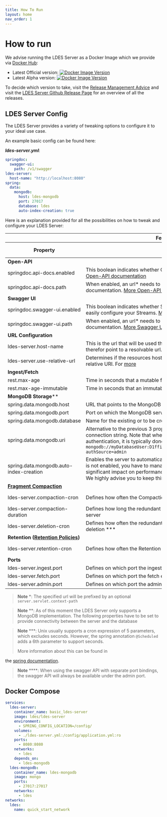 ```yaml
---
title: How To Run
layout: home
nav_order: 1
---
```


# How to run

We advise running the LDES Server as a Docker Image which we provide
via [Docker Hub](https://hub.docker.com/r/ldes/ldes-server/):

* Latest Official
  version: [![Docker Image Version](https://img.shields.io/docker/v/ldes/ldes-server/latest)](https://hub.docker.com/r/ldes/ldes-server/tags)
* Latest Alpha
  version: [![Docker Image Version](https://img.shields.io/docker/v/ldes/ldes-server)](https://hub.docker.com/r/ldes/ldes-server/tags)

To decide which version to take, visit
the [Release Management Advice](https://informatievlaanderen.github.io/VSDS-Tech-Docs/release/Release_Management#which-version-should-i-use)
and visit the [LDES Server Github Release Page](https://github.com/Informatievlaanderen/VSDS-LDESServer4J/releases/) for
an overview of all the releases.

## LDES Server Config

The LDES Server provides a variety of tweaking options to configure it to your ideal use case.

An example basic config can be found here:

***ldes-server.yml***:

````yaml
springdoc:
  swagger-ui:
    path: /v1/swagger
ldes-server:
  host-name: "http://localhost:8080"
spring:
  data:
    mongodb:
      host: ldes-mongodb
      port: 27017
      database: ldes
      auto-index-creation: true
````

Here is an explanation provided for all the possibilities on how to tweak and configure your LDES Server:

<table>
<thead>
  <tr><th colspan="4">Feature</th></tr>
  <tr><th>Property</th><th>Description</th><th>Required</th><th>Default value</th></tr>
</thead>
<tbody>
  <tr><td colspan="4"><b>Open-API</b></td></tr>
  <tr>
    <td>springdoc.api-docs.enabled</td>
    <td>This boolean indicates whether Open API documentation is enabld. <a href="https://springdoc.org/#properties">More Open-API documentation</a></td>
    <td>No</td>
    <td>true</td>
  </tr>
  <tr>
    <td>springdoc.api-docs.path</td>
    <td>When enabled, an url* needs to be configured that points to the Open API documentation. <a href="https://springdoc.org/#properties">More Open-API documentation</a></td>
    <td>No</td>
  </tr>
  <tr><td colspan="4"><b>Swagger UI</b></td></tr>
  <tr>
    <td>springdoc.swagger-ui.enabled</td>
    <td>This boolean indicates whether Swagger API is enabled. This can be used to easily configure your Streams. <a href="https://springdoc.org/#swagger-ui-properties">More Swagger UI documentation</a></td>
    <td>No</td>
    <td></td>
  </tr>
  <tr>
    <td>springdoc.swagger-ui.path</td>
    <td>When enabled, an url* needs to be configured that points to the Swagger documentation. <a href="https://springdoc.org/#swagger-ui-properties">More Swagger UI documentation</a></td>
    <td>No</td>
    <td>true</td>
  </tr>
  <tr><td colspan="4"><b>URL Configuration</b></td></tr>
  <tr>
    <td>ldes-server.host-name</td>
    <td>This is the url that will be used throughout the fragment names. This should therefor point to a resolvable url.</td>
    <td>Yes</td>
    <td></td>
  </tr>
  <tr>
    <td>ldes-server.use-relative-url</td>
    <td>Determines if the resources hosted on the server are constructed with a relative URI. For <a href="./features/relative-urls">more</a></td>
    <td>No</td>
    <td>false</td>
  </tr>
  <tr><td colspan="4"><b>Ingest/Fetch</b></td></tr>
  <tr>
    <td>rest.max-age</td>
    <td>Time in seconds that a mutable fragment can be considered up-to-date</td>
    <td>No</td>
    <td>60</td>
  </tr>
  <tr>
    <td>rest.max-age-immutable</td>
    <td>Time in seconds that an immutable fragment should not be refreshed</td>
    <td>No</td>
    <td>604800</td>
  </tr>
  <tr><td colspan="4"><b>MongoDB Storage</b>**</td></tr>
  <tr>
    <td>spring.data.mongodb.host</td>
    <td>URL that points to the MongoDB server</td>
    <td></td>
    <td></td>
  </tr>
  <tr>
    <td>spring.data.mongodb.port</td>
    <td>Port on which the MongoDB server runs</td>
    <td></td>
    <td></td>
  </tr>
  <tr>
    <td>spring.data.mongodb.database</td>
    <td>Name for the existing or to be created database on the MongoDB server</td>
    <td></td>
    <td></td>
  </tr>
  <tr>
    <td>spring.data.mongodb.uri</td>
    <td>
      Alternative to the previous 3 properties, allows passing the mongodb connection string. Note that when a MongoDB link needs to be configured with authentication, it is typically done with an uri, e.g. <code>mongodb://myDatabaseUser:D1fficultP%40ssw0rd@mongodb0.example.com:27017/?authSource=admin</code>
    </td>
    <td></td>
    <td></td>
  </tr>
  <tr>
    <td>spring.data.mongodb.auto-index-creation</td>
    <td>Enables the server to automatically create indices in mongodb. If this property is not enabled, you have to manage the indices manually. This can have a significant impact on performance. <br> We highly advise you to keep this on for performance reasons</td>
    <td></td>
    <td></td>
  </tr>
  <tr><td colspan="4"><b><a href="./features/compaction">Fragment Compaction</a></b></td></tr>
  <tr>
    <td>ldes-server.compaction-cron</td>
    <td>Defines how often the Compaction Service will check the fragments ***</td>
    <td>No</td>
    <td>0 0 0 * * *</td>
  </tr>
  <tr>
    <td>ldes-server.compaction-duration</td>
    <td>Defines how long the redundant compacted fragments will remain on the server</td>
    <td>No</td>
    <td>PD7</td>
  </tr>
  <tr>
    <td>ldes-server.deletion-cron</td>
    <td>Defines how often the redundant compacted fragments will be checked for deletion ***</td>
    <td>No</td>
    <td>0 0 0 * * *</td>
  </tr>
  <tr><td colspan="4"><b>Retention (<a href="./configuration/retention-policies">Retention Policies</a>)</b></td></tr>
  <tr>
    <td>ldes-server.retention-cron</td>
    <td>Defines how often the Retention Service will check the members ***</td>
    <td>No</td>
    <td>0 0 0 * * *</td>
  </tr>
  <tr><td colspan="4"><b>Ports</b></td></tr>
  <tr>
    <td>ldes-server.ingest.port</td>
    <td>Defines on which port the ingest endpoint is available</td>
    <td>No</td>
    <td>8080</td>
  </tr>
  <tr>
    <td>ldes-server.fetch.port</td>
    <td>Defines on which port the fetch endpoints are available</td>
    <td>No</td>
    <td>8080</td>
  </tr>
  <tr>
    <td>ldes-server.admin.port</td>
    <td>Defines on which port the admin endpoints are available ****</td>
    <td>No</td>
    <td>8080</td>
  </tr>
</tbody>
</table>

> **Note** *: The specified url will be prefixed by an optional `server.servlet.context-path`

> **Note** **: As of this moment the LDES Server only supports a MongoDB implementation. The following properties have
> to be set to provide connectivity between the server and the database


> **Note** ***: Unix usually supports a cron expression of 5 parameters, which excludes seconds. However, the spring
> annotation `@Scheduled` adds a 6th parameter to support seconds.
>
> More information about this can be found in
>
the [spring documentation](https://docs.spring.io/spring-framework/docs/current/javadoc-api/org/springframework/scheduling/support/CronExpression.html).

> **Note** ****: When using the swagger API with separate port bindings, the swagger API will always be available under the admin port.

## Docker Compose

````yaml
services:
  ldes-server:
    container_name: basic_ldes-server
    image: ldes/ldes-server
    environment:
      - SPRING_CONFIG_LOCATION=/config/
    volumes:
      - ./ldes-server.yml:/config/application.yml:ro
    ports:
      - 8080:8080
    networks:
      - ldes
    depends_on:
      - ldes-mongodb
  ldes-mongodb:
    container_name: ldes-mongodb
    image: mongo
    ports:
      - 27017:27017
    networks:
      - ldes
networks:
  ldes:
    name: quick_start_network
````
